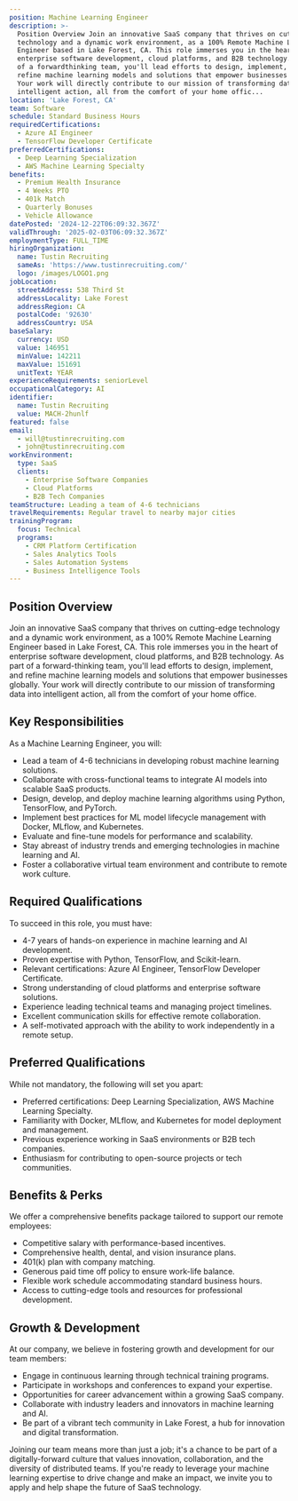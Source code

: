 ```yaml
---
position: Machine Learning Engineer
description: >-
  Position Overview Join an innovative SaaS company that thrives on cuttingedge
  technology and a dynamic work environment, as a 100% Remote Machine Learning
  Engineer based in Lake Forest, CA. This role immerses you in the heart of
  enterprise software development, cloud platforms, and B2B technology. As part
  of a forwardthinking team, you'll lead efforts to design, implement, and
  refine machine learning models and solutions that empower businesses globally.
  Your work will directly contribute to our mission of transforming data into
  intelligent action, all from the comfort of your home offic...
location: 'Lake Forest, CA'
team: Software
schedule: Standard Business Hours
requiredCertifications:
  - Azure AI Engineer
  - TensorFlow Developer Certificate
preferredCertifications:
  - Deep Learning Specialization
  - AWS Machine Learning Specialty
benefits:
  - Premium Health Insurance
  - 4 Weeks PTO
  - 401k Match
  - Quarterly Bonuses
  - Vehicle Allowance
datePosted: '2024-12-22T06:09:32.367Z'
validThrough: '2025-02-03T06:09:32.367Z'
employmentType: FULL_TIME
hiringOrganization:
  name: Tustin Recruiting
  sameAs: 'https://www.tustinrecruiting.com/'
  logo: /images/LOGO1.png
jobLocation:
  streetAddress: 538 Third St
  addressLocality: Lake Forest
  addressRegion: CA
  postalCode: '92630'
  addressCountry: USA
baseSalary:
  currency: USD
  value: 146951
  minValue: 142211
  maxValue: 151691
  unitText: YEAR
experienceRequirements: seniorLevel
occupationalCategory: AI
identifier:
  name: Tustin Recruiting
  value: MACH-2hunlf
featured: false
email:
  - will@tustinrecruiting.com
  - john@tustinrecruiting.com
workEnvironment:
  type: SaaS
  clients:
    - Enterprise Software Companies
    - Cloud Platforms
    - B2B Tech Companies
teamStructure: Leading a team of 4-6 technicians
travelRequirements: Regular travel to nearby major cities
trainingProgram:
  focus: Technical
  programs:
    - CRM Platform Certification
    - Sales Analytics Tools
    - Sales Automation Systems
    - Business Intelligence Tools
---
```




## Position Overview

Join an innovative SaaS company that thrives on cutting-edge technology and a dynamic work environment, as a 100% Remote Machine Learning Engineer based in Lake Forest, CA. This role immerses you in the heart of enterprise software development, cloud platforms, and B2B technology. As part of a forward-thinking team, you'll lead efforts to design, implement, and refine machine learning models and solutions that empower businesses globally. Your work will directly contribute to our mission of transforming data into intelligent action, all from the comfort of your home office.

## Key Responsibilities

As a Machine Learning Engineer, you will:

- Lead a team of 4-6 technicians in developing robust machine learning solutions.
- Collaborate with cross-functional teams to integrate AI models into scalable SaaS products.
- Design, develop, and deploy machine learning algorithms using Python, TensorFlow, and PyTorch.
- Implement best practices for ML model lifecycle management with Docker, MLflow, and Kubernetes.
- Evaluate and fine-tune models for performance and scalability.
- Stay abreast of industry trends and emerging technologies in machine learning and AI.
- Foster a collaborative virtual team environment and contribute to remote work culture.

## Required Qualifications

To succeed in this role, you must have:

- 4-7 years of hands-on experience in machine learning and AI development.
- Proven expertise with Python, TensorFlow, and Scikit-learn.
- Relevant certifications: Azure AI Engineer, TensorFlow Developer Certificate.
- Strong understanding of cloud platforms and enterprise software solutions.
- Experience leading technical teams and managing project timelines.
- Excellent communication skills for effective remote collaboration.
- A self-motivated approach with the ability to work independently in a remote setup.

## Preferred Qualifications

While not mandatory, the following will set you apart:

- Preferred certifications: Deep Learning Specialization, AWS Machine Learning Specialty.
- Familiarity with Docker, MLflow, and Kubernetes for model deployment and management.
- Previous experience working in SaaS environments or B2B tech companies.
- Enthusiasm for contributing to open-source projects or tech communities.

## Benefits & Perks

We offer a comprehensive benefits package tailored to support our remote employees:

- Competitive salary with performance-based incentives.
- Comprehensive health, dental, and vision insurance plans.
- 401(k) plan with company matching.
- Generous paid time off policy to ensure work-life balance.
- Flexible work schedule accommodating standard business hours.
- Access to cutting-edge tools and resources for professional development.

## Growth & Development

At our company, we believe in fostering growth and development for our team members:

- Engage in continuous learning through technical training programs.
- Participate in workshops and conferences to expand your expertise.
- Opportunities for career advancement within a growing SaaS company.
- Collaborate with industry leaders and innovators in machine learning and AI.
- Be part of a vibrant tech community in Lake Forest, a hub for innovation and digital transformation.

Joining our team means more than just a job; it's a chance to be part of a digitally-forward culture that values innovation, collaboration, and the diversity of distributed teams. If you're ready to leverage your machine learning expertise to drive change and make an impact, we invite you to apply and help shape the future of SaaS technology.
